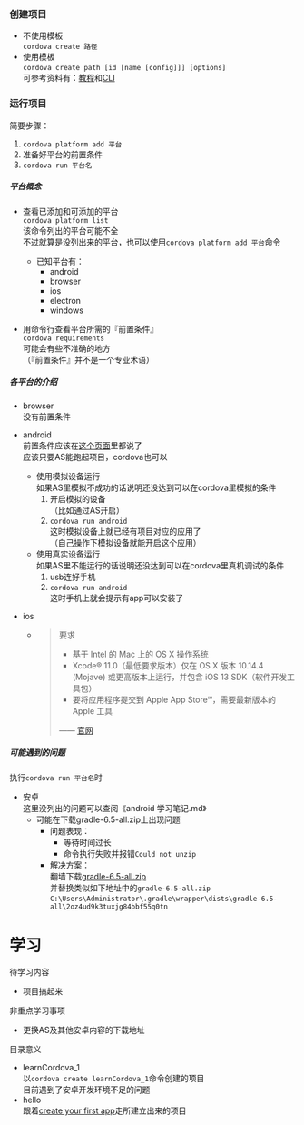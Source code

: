 


### 创建项目

- 不使用模板  
  `cordova create 路径`
- 使用模板  
  `cordova create path [id [name [config]]] [options]`  
  可参考资料有：[教程](https://cordova.apache.org/docs/en/latest/guide/cli/template.html)和[CLI](https://cordova.apache.org/docs/en/latest/reference/cordova-cli/index.html#cordova-create-command)  





### 运行项目

简要步骤：

1. `cordova platform add 平台`
2. 准备好平台的前置条件
3. `cordova run 平台名`



##### 平台概念  

- 查看已添加和可添加的平台  
  `cordova platform list`  
  该命令列出的平台可能不全  
  不过就算是没列出来的平台，也可以使用`cordova platform add 平台`命令
  - 已知平台有：
    - android
    - browser
    - ios
    - electron
    - windows

- 用命令行查看平台所需的『前置条件』  
  `cordova requirements`  
  可能会有些不准确的地方  
  （『前置条件』并不是一个专业术语）



##### 各平台的介绍

- browser  
  没有前置条件
- android  
  前置条件应该在[这个页面](https://cordova.apache.org/docs/en/latest/guide/platforms/android/index.html#installing-the-requirements)里都说了  
  应该只要AS能跑起项目，cordova也可以
  - 使用模拟设备运行  
    如果AS里模拟不成功的话说明还没达到可以在cordova里模拟的条件
    1. 开启模拟的设备  
       （比如通过AS开启）
    2. `cordova run android`  
       这时模拟设备上就已经有项目对应的应用了  
       （自己操作下模拟设备就能开启这个应用）
  - 使用真实设备运行  
    如果AS里不能运行的话说明还没达到可以在cordova里真机调试的条件
    1. usb连好手机
    2. `cordova run android`  
       这时手机上就会提示有app可以安装了

- ios  

  - > 要求
    >
    > - 基于 Intel 的 Mac 上的 OS X 操作系统
    > - Xcode® 11.0（最低要求版本）仅在 OS X 版本 10.14.4 (Mojave) 或更高版本上运行，并包含 iOS 13 SDK（软件开发工具包）
    > - 要将应用程序提交到 Apple App Store℠，需要最新版本的 Apple 工具
    >
    > —— [官网](https://cordova.apache.org/docs/en/10.x/guide/platforms/ios/index.html#requirements-and-support)





##### 可能遇到的问题

执行`cordova run 平台名`时

- 安卓  
  这里没列出的问题可以查阅《android 学习笔记.md》
  - 可能在下载gradle-6.5-all.zip上出现问题  
    - 问题表现：
      - 等待时间过长
      - 命令执行失败并报错`Could not unzip`
    - 解决方案：  
      翻墙下载[gradle-6.5-all.zip](https://downloads.gradle-dn.com/distributions/gradle-6.5-all.zip)  
      并替换类似如下地址中的`gradle-6.5-all.zip`  
      `C:\Users\Administrator\.gradle\wrapper\dists\gradle-6.5-all\2oz4ud9k3tuxjg84bbf55q0tn`






# 学习

待学习内容

- 项目搞起来



非重点学习事项

- 更换AS及其他安卓内容的下载地址



目录意义

- learnCordova_1  
  以`cordova create learnCordova_1`命令创建的项目  
  目前遇到了安卓开发环境不足的问题
- hello  
  跟着[create your first app](https://cordova.apache.org/docs/en/latest/guide/cli/index.html)走所建立出来的项目  





